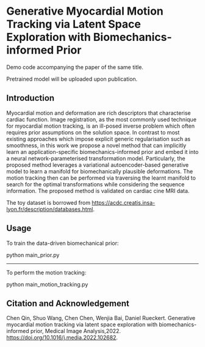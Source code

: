 # Generative Myocardial Motion Tracking via Latent Space Exploration with Biomechanics-informed Prior

Demo code accompanying the paper of the same title.

Pretrained model will be uploaded upon publication.

## Introduction

Myocardial motion and deformation are rich descriptors that characterise cardiac function. Image registration, as the most commonly used technique for myocardial motion tracking, is an ill-posed inverse problem which often requires prior assumptions on the solution space. In contrast to most existing approaches which impose explicit generic regularisation such as smoothness, in this work we propose a novel method that can implicitly learn an application-specific biomechanics-informed prior and embed it into a neural network-parameterised transformation model. Particularly, the proposed method leverages a variational autoencoder-based generative model to learn a manifold for biomechanically plausible deformations. The motion tracking then can be performed via traversing the learnt manifold to search for the optimal transformations while considering the sequence information. The proposed method is validated on cardiac cine MRI data.

The toy dataset is borrowed from <https://acdc.creatis.insa-lyon.fr/description/databases.html>.

## Usage

To train the data-driven biomechanical prior:

  python main_prior.py

----

To perform the motion tracking:

  python main_motion_tracking.py

## Citation and Acknowledgement

Chen Qin, Shuo Wang, Chen Chen, Wenjia Bai, Daniel Rueckert. Generative myocardial motion tracking via latent space exploration with biomechanics-informed prior, Medical Image Analysis,2022. https://doi.org/10.1016/j.media.2022.102682.
